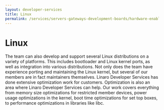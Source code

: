 ```yaml
---
layout: developer-services
title: Linux
permalink: /services/servers-gateways-development-boards/hardware-enablement/linux/
---
```

# Linux
The team can also develop and support several Linux distributions on a variety of platforms. This includes bootloader and Linux kernel ports, as well as integration into various distributions. Not only does the team have experience porting and maintaining the Linux kernel, but several of our members are in fact maintainers themselves. Linaro Developer Services has done extensive optimization work for customers. Optimization is also an area where Linaro Developer Services can help. Our work covers everything from memory size optimizations for restricted member devices, power usage optimizations in the kernel, boot time optimizations for set top boxes, to performance optimizations in libraries like libc.  
